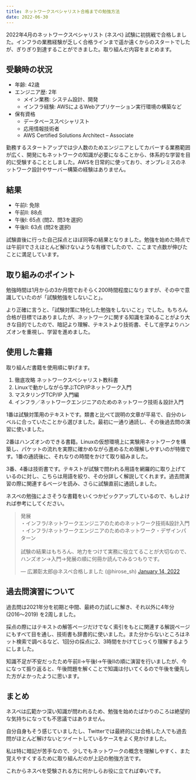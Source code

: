 ```yaml
---
title: ネットワークスペシャリスト合格までの勉強方法
date: 2022-06-30
---
```

2022年4月のネットワークスペシャリスト (ネスペ) 試験に初挑戦で合格しました。インフラの業務経験が乏しく合格ラインまで遥か遠くからのスタートでしたが、ぎりぎり到達することができました。取り組んだ内容をまとめます。

## 受験時の状況

- 年齢: 42歳
- エンジニア歴: 2年
	- メイン業務: システム設計、開発
	- インフラ経験: AWSによるWebアプリケーション実行環境の構築など
- 保有資格
	- データベーススペシャリスト
	- 応用情報技術者
	- AWS Certified Solutions Architect – Associate

勤務するスタートアップでは少人数のためエンジニアとしてカバーする業務範囲が広く、開発にもネットワークの知識が必要になることから、体系的な学習を目的に受験することとしました。AWSを日常的に使っており、オンプレミスのネットワーク設計やサーバー構築の経験はありません。

## 結果

- 午前Ⅰ: 免除
- 午前Ⅱ: 88点
- 午後Ⅰ: 65点 (問2、問3を選択)
- 午後Ⅱ: 63点 (問2を選択)

試験直後に行った自己採点とほぼ同等の結果となりました。勉強を始めた時点では午前Ⅱでさえほとんど解けないような有様でしたので、ここまで点数が伸びたことに満足しています。

## 取り組みのポイント

勉強時間は1月からの3か月間でおそらく200時間程度になりますが、その中で意識していたのが「試験勉強をしないこと」。

より正確に言うと、「試験対策に特化した勉強をしないこと」でした。もちろん合格が目標ではありましたが、ネットワークに関する知識を深めることがより大きな目的でしたので、暗記より理解、テキストより技術書、そして座学よりハンズオンを重視し、学習を進めました。

## 使用した書籍

取り組んだ書籍を使用順に挙げます。

1. 徹底攻略 ネットワークスペシャリスト教科書
2. Linuxで動かしながら学ぶTCP/IPネットワーク入門
3. マスタリングTCP/IP 入門編
4. インフラ／ネットワークエンジニアのためのネットワーク技術＆設計入門

1番は試験対策用のテキストです。類書と比べて説明の文章が平易で、自分のレベルに合っていたことから選びました。最初に一通り通読し、その後過去問の演習に使いました。

2番はハンズオンのできる書籍。Linuxの仮想環境上に実験用ネットワークを構築し、パケットの流れを実際に確かめながら進めるため理解しやすいのが特徴です。1番の通読後に、それなりの時間をかけて取り組みました。

3番、4番は技術書です。テキストが試験で問われる用語を網羅的に取り上げているのに対し、こちらは用語を絞り、その分詳しく解説してくれます。過去問演習の際に関連するページを読み、さらに試験直前に通読しました。

ネスペの勉強によさそうな書籍をいくつかピックアップしているので、もしよければ参考にしてください。

<blockquote class="twitter-tweet"><p lang="ja" dir="ltr">発展<br>・インフラ/ネットワークエンジニアのためのネットワーク技術&amp;設計入門<br>・インフラ/ネットワークエンジニアのためのネットワーク・デザインパターン<br><br>試験の結果はもちろん、地力をつけて実務に役立てることが大切なので、ハンズオン→入門→発展の順に何冊か読んでみるつもりです。</p>&mdash; 広瀬彰太郎@ネスペ合格しました (@hirose_sh) <a href="https://twitter.com/hirose_sh/status/1481993634392473602?ref_src=twsrc%5Etfw">January 14, 2022</a></blockquote> <script async src="https://platform.twitter.com/widgets.js" charset="utf-8"></script>

## 過去問演習について

過去問は2021年分を初期と中間、最終の力試しに解き、それ以外に4年分 (2016〜2019) を2周しました。

採点の際にはテキストの解答ページだけでなく索引をもとに関連する解説ページにもすべて目を通し、技術書も辞書的に使いました。また分からないところはネット検索で調べるなど、1回分の採点に2、3時間をかけてじっくり理解するようにしました。

知識不足が不安だったため午前Ⅱ→午後Ⅰ→午後Ⅱの順に演習を行いましたが、今になって振り返ると、午後問題を解くことで知識は付いてくるので午後を優先した方がよかったように思います。

## まとめ

ネスペは広範かつ深い知識が問われるため、勉強を始めたばかりのころは絶望的な気持ちになっても不思議ではありません。

自分自身もそう感じていましたし、Twitterでは最終的には合格した人でも過去問がほとんど解けないとツイートしているケースをよく見かけました。

私は特に暗記が苦手なので、少しでもネットワークの概念を理解しやすく、また覚えやすくするために取り組んだのが上記の勉強方法です。

これからネスペを受験される方に何かしらお役に立てれば幸いです。
